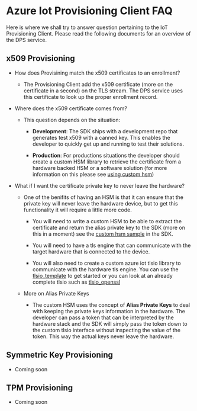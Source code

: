 # Azure Iot Provisioning Client FAQ

Here is where we shall try to answer question pertaining to the IoT Provisioning Client.  Please read the following documents for an overview of the DPS service.

## x509 Provisioning

- How does Provisining match the x509 certificates to an enrollment?

  - The Provisioning Client add the x509 certificate (more on the certificate in a second) on the TLS stream.  The DPS service uses this certificate to look up the proper enrollment record.

- Where does the x509 certificate comes from?

  - This question depends on the situation:

    - **Development**: The SDK ships with a development repo that generates test x509 with a canned key.  This enables the developer to quickly get up and running to test their solutions.

    - **Production**: For productions situations the developer should create a custom HSM library to retrieve the certificate from a hardware backed HSM or a software solution (for more information on this please see [using custom hsm](https://github.com/Azure/azure-iot-sdk-c/blob/master/provisioning_client/devdoc/using_custom_hsm.md))

- What if I want the certificate private key to never leave the hardware?

  - One of the benifits of having an HSM is that it can ensure that the private key will never leave the hardware device, but to get this functionality it will require a little more code.

    - You will need to write a custom HSM to be able to extract the certificate and return the alias private key to the SDK (more on this in a moment) see the [custom hsm sample](https://github.com/Azure/azure-iot-sdk-c/blob/master/provisioning_client/samples/custom_hsm_example/custom_hsm_example.c) in the SDK.

    - You will need to have a tls engine that can communicate with the target hardware that is connected to the device.

    - You will also need to create a custom azure iot tlsio library to communicate with the hardware tls engine.  You can use the [tlsio_template](https://github.com/Azure/azure-c-shared-utility/blob/master/adapters/tlsio_template.c) to get started or you can look at an already complete tlsio such as [tlsio_openssl](https://github.com/Azure/azure-c-shared-utility/blob/master/adapters/tlsio_openssl.c)

  - More on Alias Private Keys

    - The custom HSM uses the concept of **Alias Private Keys** to deal with keeping the private keys information in the hardware.  The developer can pass a token that can be interpreted by the hardware stack and the SDK will simply pass the token down to the custom tlsio interface without inspecting the value of the token.  This way the actual keys never leave the hardware.

## Symmetric Key Provisioning

- Coming soon

## TPM Provisioning

- Coming soon

